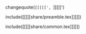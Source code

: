 








































































































changequote(`[[[[[', `]]]]]')


include([[[[[share/preamble.tex]]]]])






include([[[[[share/common.tex]]]]])



